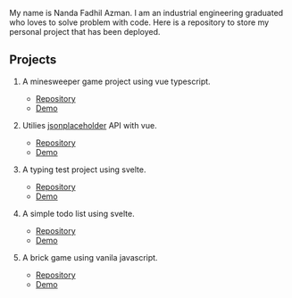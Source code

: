My name is Nanda Fadhil Azman. I am an industrial engineering graduated who loves to solve problem with code. Here is a repository to store my personal project that has been deployed.

## Projects
1. A minesweeper game project using vue typescript. 
    - [Repository](https://github.com/nandazman/vue-minesweeper) 
    - [Demo](https://nandazman.github.io/vue-minesweeper/)
    
2. Utilies [jsonplaceholder](https://jsonplaceholder.typicode.com/) API with vue. 
    - [Repository](https://github.com/nandazman/vue-jsonplaceholder) 
    - [Demo](https://nandazman.github.io/vue-jsonplaceholder/)

3. A typing test project using svelte. 
    - [Repository](https://github.com/nandazman/svelte-typing) 
    - [Demo](https://nandazman.github.io/svelte-typing/)

4. A simple todo list using svelte. 
    - [Repository](https://github.com/nandazman/svelte-todo) 
    - [Demo](https://nandazman.github.io/vue-minesweeper/)

5. A brick game using vanila javascript. 
    - [Repository](https://github.com/nandazman/brick-game) 
    - [Demo](https://nandazman.github.io/brick-game/)
